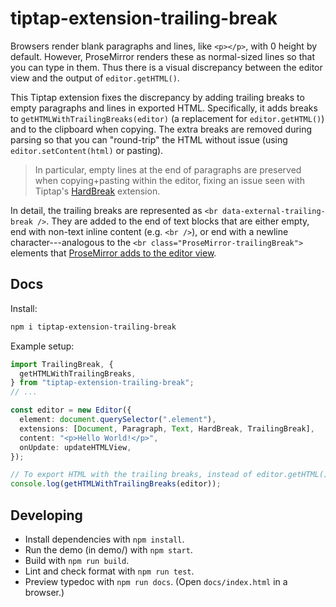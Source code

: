 # tiptap-extension-trailing-break

Browsers render blank paragraphs and lines, like `<p></p>`, with 0 height by default. However, ProseMirror renders these as normal-sized lines so that you can type in them. Thus there is a visual discrepancy between the editor view and the output of `editor.getHTML()`.

This Tiptap extension fixes the discrepancy by adding trailing breaks to empty paragraphs and lines in exported HTML. Specifically, it adds breaks to `getHTMLWithTrailingBreaks(editor)` (a replacement for `editor.getHTML()`) and to the clipboard when copying. The extra breaks are removed during parsing so that you can "round-trip" the HTML without issue (using `editor.setContent(html)` or pasting).

> In particular, empty lines at the end of paragraphs are preserved when copying+pasting within the editor, fixing an issue seen with Tiptap's [HardBreak](https://tiptap.dev/docs/editor/extensions/nodes/hard-break) extension.

In detail, the trailing breaks are represented as `<br data-external-trailing-break />`. They are added to the end of text blocks that are either empty, end with non-text inline content (e.g. `<br />`), or end with a newline character---analogous to the `<br class="ProseMirror-trailingBreak">` elements that [ProseMirror adds to the editor view](https://discuss.prosemirror.net/t/where-can-i-read-about-prosemirror-trailingbreak/6665).

## Docs

Install:

```bash
npm i tiptap-extension-trailing-break
```

Example setup:

```ts
import TrailingBreak, {
  getHTMLWithTrailingBreaks,
} from "tiptap-extension-trailing-break";
// ...

const editor = new Editor({
  element: document.querySelector(".element"),
  extensions: [Document, Paragraph, Text, HardBreak, TrailingBreak],
  content: "<p>Hello World!</p>",
  onUpdate: updateHTMLView,
});

// To export HTML with the trailing breaks, instead of editor.getHTML(), call:
console.log(getHTMLWithTrailingBreaks(editor));
```

## Developing

- Install dependencies with `npm install`.
- Run the demo (in demo/) with `npm start`.
- Build with `npm run build`.
- Lint and check format with `npm run test`.
- Preview typedoc with `npm run docs`. (Open `docs/index.html` in a browser.)
